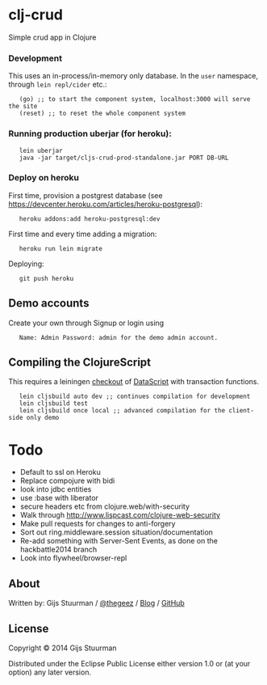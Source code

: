 # clj-crud

Simple crud app in Clojure

### Development
This uses an in-process/in-memory only database. In the `user` namespace, through `lein repl/cider` etc.:
```
   (go) ;; to start the component system, localhost:3000 will serve the site
   (reset) ;; to reset the whole component system
```

### Running production uberjar (for heroku):
```
   lein uberjar
   java -jar target/cljs-crud-prod-standalone.jar PORT DB-URL
```

### Deploy on heroku
First time, provision a postgrest database (see https://devcenter.heroku.com/articles/heroku-postgresql):
```
   heroku addons:add heroku-postgresql:dev
```
First time and every time adding a migration:
```
   heroku run lein migrate
```
Deploying:
```
   git push heroku
```

## Demo accounts
Create your own through Signup or login using 
```
   Name: Admin Password: admin for the demo admin account.
```

## Compiling the ClojureScript
This requires a leiningen [checkout](https://github.com/technomancy/leiningen/blob/master/doc/TUTORIAL.md#checkout-dependencies) of [DataScript](https://github.com/tonsky/datascript) with transaction functions.
```
   lein cljsbuild auto dev ;; continues compilation for development
   lein cljsbuild test
   lein cljsbuild once local ;; advanced compilation for the client-side only demo
```


# Todo
- Default to ssl on Heroku
- Replace compojure with bidi
- look into jdbc entities
- use :base with liberator
- secure headers etc from clojure.web/with-security
- Walk through http://www.lispcast.com/clojure-web-security
- Make pull requests for changes to anti-forgery
- Sort out ring.middleware.session situation/documentation
- Re-add something with Server-Sent Events, as done on the hackbattle2014 branch
- Look into flywheel/browser-repl

## About

Written by:
Gijs Stuurman / [@thegeez][twt] / [Blog][blog] / [GitHub][github]

[twt]: http://twitter.com/thegeez
[blog]: http://thegeez.net
[github]: https://github.com/thegeez

## License

Copyright © 2014 Gijs Stuurman

Distributed under the Eclipse Public License either version 1.0 or (at
your option) any later version.
